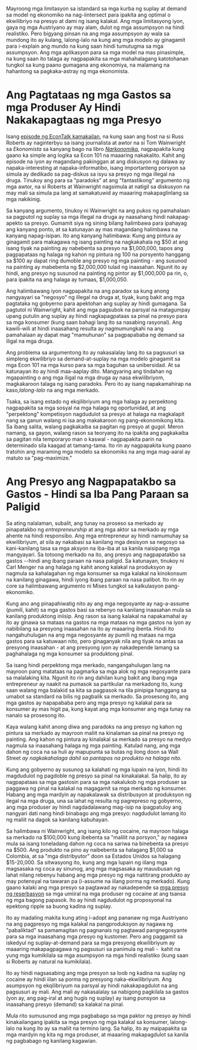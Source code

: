 Mayroong mga limitasyon sa istandard sa mga kurba ng suplay at demand sa model ng ekonomiko na nag-iintersect para ipakita ang optimal o ekwilibriyo na presyo at dami ng isang kalakal. Ang mga limitasyong iyon, gaya ng mga Austriyano ay may alam, dulot ng mga assumpsyon na hindi realistiko. Pero bigyang pinsan na ang mga assumpsyon ay wala sa mundong ito ay kulang, lalong-lalo na kung ang mga modelo ay ginagamit para i-explain ang mundo na kung saan hindi tumutugma sa mga assumpsyon. Ang mga aplikasyon para sa mga model na mas pinasimple, na kung saan ito talaga ay nagpapakita sa mga mahahalagang katotohanan tungkol sa kung paano gumagana ang ekonomiya, na malamang na hahantong sa pagkaka-astray ng mga ekonomista.

# Ang Pagtataas ng mga Gastos sa mga Produser Ay Hindi Nakakapagtaas ng mga Presyo

Isang [episode ng EconTalk kamakailan](http://www.econtalk.org/archives/2017/02/tom*wainwright.html), na kung saan ang host na si Russ Roberts ay naginterbyu sa isang journalista at awtor na si Tom Wainwright sa *Ekonomista* sa kanyang bago na libro *[Narkonomika](https://www.amazon.com/Narconomics-How-Run-Drug-Cartel/dp/1610395832/?tag=misesinsti-20)*, nagpapakita kung gaano ka simple ang logika sa Econ 101 na maaaring nakakalito. Kahit ang episode na iyon ay magandang pakinggan at ang diskusyon ng dalawa ay napaka-interesting at napaka-informatibo, isang importanteng porsyon sa simula ay dedikado sa pag-diskus sa isyu sa presyo ng mga illegal na druga. Tinukoy ang para sa "paradoks" at ang "fantastikong" argumento ng mga awtor, na si Roberts at Wainwright nagsimula at natigil sa diskusyon na may mali sa simula pa lang at samakatuwid ay maaaring makapaglinlang sa mga nakikinig.

Sa kanyang argumento, tinukoy ni Wainwright na ang pukos ng pamahalaan sa pagputol ng suplay sa mga illegal na druga ay naasahang hindi nakapag-apekto sa presyo. Gumamit siya ng sining bilang halimbawa para ipahayag ang kanyang ponto, at sa katunayan ay mas magandang halimbawa na kanyang napag-isipan. Ito ang kanyang halimbawa: Kung ang pintura ay ginagamit para makagawa ng isang painting na nagkakahala ng $50 at ang isang tiyak na painting ay nabebenta sa presyo na $1,000,000, tapos ang pagpapataas ng halaga ng kahon ng pintura ng 100 na porsyento hanggang sa $100 ay dapat ring dumoble ang presyo ng mga painting - ang susunod na painting ay mabebenta ng $2,000,000 tulad ng inaasahan. Ngunit ito ay hindi, ang presyo ng susunod na painting ng pintor ay $1,000,000 pa rin, o, para ipakita na ang halaga ay tumaas, $1,000,050.

Ang halimbawang iyon nagpapakita na ang paradox sa kung anong nangyayari sa "negosyo" ng illegal na druga at, tiyak, kung bakit ang mga pagtataka ng gobyerno para apektohan ang suplay ay hindi gumagana. Sa pagtutol ni Wainwright, kahit ang mga pagsubok na parsyal na matagumpay upang putulin ang suplay ay hindi nagkapagpataas sa pinal na presyo para sa mga konsumer (kung saan bahagi lang ito sa nasabing rasyonal). Ang kawili-wili at hindi inaasahang resulta ay nagmumungkahi na ang pamahalaan ay dapat mag "mamuhunan" sa pagpapababa ng demand sa iligal na mga druga.

Ang problema sa argumentong ito ay nakasalalay lang ito sa pagsusuri sa simpleng ekwilibriyo sa demand-at-suplay na mga modelo ginagamit sa mga Econ 101 na mga kurso para sa mga baguhan sa unibersidad. At sa katunayan ito ay hindi maa-aaplay dito. Mangyaring ang tindahan ng mgapainting o ang mga iligal na mga druga ay nasa ekwilibriyom, magkakaroon talaga ng isang paradoks. Pero ito ay isang napakamahirap na kaso,*lalong-lalo* na ang mga merkado.

Tsaka, sa isang estado ng ekqilibriyum ang mga halaga ay perpektong nagpapakita sa mga sosyal na mga halaga ng oportunidad, at ang "perpektong" kompetisyon nagdudulot sa presyo at halaga na magkalapit nang sa ganun walang ni isa ang makakaroon ng pang-ekonomikong kita. Sa ibang salita, walang pagkakaiba sa pagitan ng presyo at gugol. Meron namang, sa gayon, walang rason sa teoryang ito na ipakita ang pagkakaiba sa pagitan nila temporaryo man o kaswal - nagpapakita parin na determinado sila kaagad at tamang-tama. Ito rin ay nagpapakita kung paano tratohin ang maraming mga modelo sa ekonomiks na ang mga mag-aaral ay matuto sa "pag-maximize."

# Ang Presyo ang Nagpapatakbo sa Gastos - Hindi sa Iba Pang Paraan sa Paligid  

Sa ating nalalaman, subalit, ang tunay na proseso sa merkado ay pinapatakbo ng *entrepreneurship* at ang mga aktor sa merkado ay mga ahente na hindi responsibo. Ang mga entrepreneur ay hindi namumuhay sa ekwilibriyum, at sila ay nakabasi sa kanilang mga desisyon sa negosyo sa kani-kanilang tasa sa mga aksyon na iba-iba at sa kanila naisipang mga mangyayari. Sa totoong merkado na ito, ang presyo ang nagpapatakbo sa gastos --hindi ang ibang paraan na nasa paligid. Sa katunayan, tinukoy ni Carl Menger na ang halaga ng kahit anong kalakal na produksyon ay nagmula sa kahalagahan ng mga konsumer sa mga kalakal na kinokonsum na kanilang ginagawa, hindi iyong ibang paraan na nasa palibot. Ito rin ay core sa halimbawang argumento ni Mises tungkol sa kalkulasyon pang-ekonomiko.

Kung ano ang pinapahiwatig nito ay ang mga negosyante ay nag-a-assume (*pumili*, kahit) sa mga gastos basi sa rebenyo na kanilang inaasahan mula sa kanilang produktong iniisip. Ang rason sa isang kalakal na napakamahal ay ito ay ginawa sa mataas na gastos na mga mataas na mga gastos na iyon ay nabibilang sa presyong inaasahan na ito ay maaaring ibenta. Hindi ito nangahuhulugan na ang mga negosyante ay pumili ng mataas na mga gastos para sa katuwaan nito, pero ginaganyak nila ang tiyak na antas sa presyong inaasahan - at ang presyong iyon ay nakadepende lamang sa paghahalaga ng mga konsumer sa produktong pinal.

Sa isang hindi perpektong mga merkado, nangangahulugan lang na mayroon pang matataas na pagmarka sa mga alok ng mga negosyante para sa malalaking kita. Ngunit ito rin ang dahilan kung bakit ang ibang mga entrepreneur ay naakit na pumasok sa partikular na merkadong ito, kung saan walang mga balakid sa kita sa pagpasok na tila pinipiga hanggang sa umabot sa standard na bilis ng pagbalik sa merkado. Sa prosesong ito, ang mga gastos ay napapababa pero ang mga presyo ng kalakal para sa konsumer ay mas higit pa, kung kayat ang mga konsumer ang mga tunay na nanalo sa prosesong ito.

Kaya walang kahit anong diwa ang paradoks na ang presyo ng kahon ng pintura sa merkado ay mayroon maliit na kinalaman sa pinal na presyo ng painting. Ang kahon ng pintura ay kinalakal sa merkado sa presyo na medyo nagmula sa inaasahang halaga ng mga painting. Katulad nang, ang mga dahon ng coca na sa huli ay mapupunta sa butas ng ilong doon sa Wall Street *ay nagkakahalaga dahil sa pantapos na produkto na halaga nito.*

Kung ang gobyerno ay susunog sa kalahati ng mga lupain na iyon, hindi ito magdudulot ng pagdoble ng presyo sa pinal na kinakalakal. Sa halip, ito ay nagpapataas sa mga gastosin para sa mga nakalukob ng mga produser sa paggawa ng pinal na kalakal na magagamit sa mga merkado ng konsumer. Habang ang mga mardyin ay napakalawak sa distribusyon at produksyon ng ilegal na mga druga, una sa lahat ng resulta ng pagrepreso ng gobyerno, ang mga produser ay hindi nagdadalawang mag-isip na ipagpatuloy ang nangyari dati nang hindi binabago ang mga presyo: nagdudulot lamang ito ng maliit na dagok sa kanilang kabuhayan.

Sa halimbawa ni Wainwright, ang isang kilo ng cocaine, na mayroon halaga sa merkado na $100,000 kung ibebenta sa "malilit na porsyon," ay nagawa mula sa isang toneladang dahon ng coca na sariwa na binebenta sa presyo na $500. Ang produkto na pino ay naibebenta sa halagang $1,000 sa Colombia, at sa "mga distribyutor" doon sa Estados Unidos sa halagang $15-20,000. Sa sitwasyong ito, kung ang mga lupain ng iilang mga magsasaka ng coca ay sinunog, ang mga magsasaka ay mauubusan ng lahat nilang rebenyu habang ang mga presyo ng mga natitirang produkto ay may potensyal na tawaran pa (i-assume na iilang porma ng merkado). Kung gaano kalaki ang mga presyo sa pagtawad ay nakadepende sa [mga presyo ng reserbasyon](https://en.wikipedia.org/wiki/Reservation*price) sa mga umiiral na mga produser ng cocaine at ang tsansa ng mga bagong papasok. Ito ay hindi nagdudulot ng proposyonal na epektong ripple sa buong kadina ng suplay.

Ito ay madaling makita kung ating i-adopt ang pananaw ng mga Austriyano na ang pagpresyo ng mga kalakal na pangproduksyon ay nagawa ng "pabaliktad" sa pamamagitan ng pagnanais ng pagtawad pangnegosyante para sa mga inaasahang mga presyo ng kustomer. Pero ang paggamit sa iskedyul ng suplay-at-demand para sa mga presyong ekwilibriyum ay maaaring makapagpagawa ng pagsusuri sa panimula ng mali -  kahit na yung mga kumikilala sa mga asumpsyon na mga hindi realistiko (kung saan si Roberts ay natural na kumikilala).

Ito ay hindi nagsasabing ang mga presyon sa loob ng kadina na suplay ng cocaine ay hindi iilan sa porma ng presyong naka-ekwilibriyum. Ang asumpsyon ng ekqilibriyum na parsyal ay hindi nakakapagdulot na ang pagsusuri ay mali. Ang mali ay nakasalalay sa nabigong pagkilala sa gastos (yon ay, ang pag-iral at ang hugis ng suplay) ay isang punsyon sa inaasahang presyo (demand) sa kalakal na pinal.

Mula rito sumusunod ang mga pagbabago sa mga paktor ng presyo ay hindi kinakailangang ipakita sa mga presyo ng mga kalakal sa konsumer, lalong-lalo na kung ito ay sa maliit na termino lang. Sa halip, ito ay maipapakita sa mga mardyin ng kita ng mga produser, at maaaring makapagdulot sa kanila ng pagbabago ng kanilang kagawian.